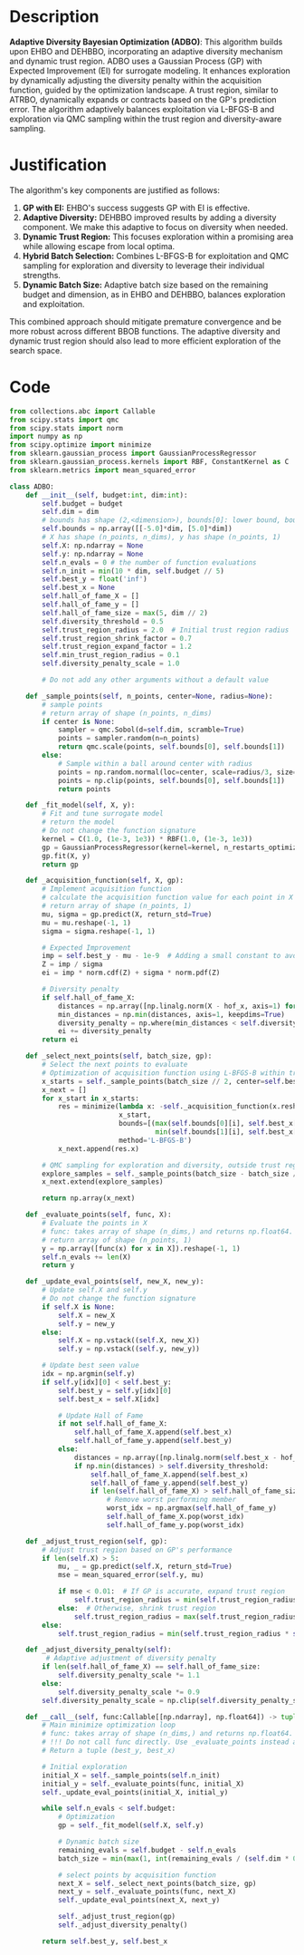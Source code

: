 # Description
**Adaptive Diversity Bayesian Optimization (ADBO)**: This algorithm builds upon EHBO and DEHBBO, incorporating an adaptive diversity mechanism and dynamic trust region. ADBO uses a Gaussian Process (GP) with Expected Improvement (EI) for surrogate modeling. It enhances exploration by dynamically adjusting the diversity penalty within the acquisition function, guided by the optimization landscape. A trust region, similar to ATRBO, dynamically expands or contracts based on the GP's prediction error. The algorithm adaptively balances exploitation via L-BFGS-B and exploration via QMC sampling within the trust region and diversity-aware sampling.

# Justification
The algorithm's key components are justified as follows:

1.  **GP with EI:** EHBO's success suggests GP with EI is effective.
2.  **Adaptive Diversity:** DEHBBO improved results by adding a diversity component. We make this adaptive to focus on diversity when needed.
3.  **Dynamic Trust Region:** This focuses exploration within a promising area while allowing escape from local optima.
4.  **Hybrid Batch Selection:** Combines L-BFGS-B for exploitation and QMC sampling for exploration and diversity to leverage their individual strengths.
5.  **Dynamic Batch Size:** Adaptive batch size based on the remaining budget and dimension, as in EHBO and DEHBBO, balances exploration and exploitation.

This combined approach should mitigate premature convergence and be more robust across different BBOB functions. The adaptive diversity and dynamic trust region should also lead to more efficient exploration of the search space.

# Code
```python
from collections.abc import Callable
from scipy.stats import qmc
from scipy.stats import norm
import numpy as np
from scipy.optimize import minimize
from sklearn.gaussian_process import GaussianProcessRegressor
from sklearn.gaussian_process.kernels import RBF, ConstantKernel as C
from sklearn.metrics import mean_squared_error

class ADBO:
    def __init__(self, budget:int, dim:int):
        self.budget = budget
        self.dim = dim
        # bounds has shape (2,<dimension>), bounds[0]: lower bound, bounds[1]: upper bound
        self.bounds = np.array([[-5.0]*dim, [5.0]*dim])
        # X has shape (n_points, n_dims), y has shape (n_points, 1)
        self.X: np.ndarray = None
        self.y: np.ndarray = None
        self.n_evals = 0 # the number of function evaluations
        self.n_init = min(10 * dim, self.budget // 5)
        self.best_y = float('inf')
        self.best_x = None
        self.hall_of_fame_X = []
        self.hall_of_fame_y = []
        self.hall_of_fame_size = max(5, dim // 2)
        self.diversity_threshold = 0.5
        self.trust_region_radius = 2.0  # Initial trust region radius
        self.trust_region_shrink_factor = 0.7
        self.trust_region_expand_factor = 1.2
        self.min_trust_region_radius = 0.1
        self.diversity_penalty_scale = 1.0

        # Do not add any other arguments without a default value

    def _sample_points(self, n_points, center=None, radius=None):
        # sample points
        # return array of shape (n_points, n_dims)
        if center is None:
            sampler = qmc.Sobol(d=self.dim, scramble=True)
            points = sampler.random(n=n_points)
            return qmc.scale(points, self.bounds[0], self.bounds[1])
        else:
            # Sample within a ball around center with radius
            points = np.random.normal(loc=center, scale=radius/3, size=(n_points, self.dim))
            points = np.clip(points, self.bounds[0], self.bounds[1])
            return points

    def _fit_model(self, X, y):
        # Fit and tune surrogate model
        # return the model
        # Do not change the function signature
        kernel = C(1.0, (1e-3, 1e3)) * RBF(1.0, (1e-3, 1e3))
        gp = GaussianProcessRegressor(kernel=kernel, n_restarts_optimizer=5, random_state=42)
        gp.fit(X, y)
        return gp

    def _acquisition_function(self, X, gp):
        # Implement acquisition function
        # calculate the acquisition function value for each point in X
        # return array of shape (n_points, 1)
        mu, sigma = gp.predict(X, return_std=True)
        mu = mu.reshape(-1, 1)
        sigma = sigma.reshape(-1, 1)

        # Expected Improvement
        imp = self.best_y - mu - 1e-9  # Adding a small constant to avoid division by zero
        Z = imp / sigma
        ei = imp * norm.cdf(Z) + sigma * norm.pdf(Z)

        # Diversity penalty
        if self.hall_of_fame_X:
            distances = np.array([np.linalg.norm(X - hof_x, axis=1) for hof_x in self.hall_of_fame_X]).T
            min_distances = np.min(distances, axis=1, keepdims=True)
            diversity_penalty = np.where(min_distances < self.diversity_threshold, -self.diversity_penalty_scale * sigma, 0)  # Penalize close points scaled by sigma
            ei += diversity_penalty
        return ei

    def _select_next_points(self, batch_size, gp):
        # Select the next points to evaluate
        # Optimization of acquisition function using L-BFGS-B within trust region
        x_starts = self._sample_points(batch_size // 2, center=self.best_x, radius=self.trust_region_radius) if self.best_x is not None else self._sample_points(batch_size // 2)
        x_next = []
        for x_start in x_starts:
            res = minimize(lambda x: -self._acquisition_function(x.reshape(1, -1), gp),
                           x_start,
                           bounds=[(max(self.bounds[0][i], self.best_x[i] - self.trust_region_radius) if self.best_x is not None else self.bounds[0][i],
                                    min(self.bounds[1][i], self.best_x[i] + self.trust_region_radius) if self.best_x is not None else self.bounds[1][i]) for i in range(self.dim)],
                           method='L-BFGS-B')
            x_next.append(res.x)

        # QMC sampling for exploration and diversity, outside trust region
        explore_samples = self._sample_points(batch_size - batch_size // 2)
        x_next.extend(explore_samples)

        return np.array(x_next)

    def _evaluate_points(self, func, X):
        # Evaluate the points in X
        # func: takes array of shape (n_dims,) and returns np.float64.
        # return array of shape (n_points, 1)
        y = np.array([func(x) for x in X]).reshape(-1, 1)
        self.n_evals += len(X)
        return y

    def _update_eval_points(self, new_X, new_y):
        # Update self.X and self.y
        # Do not change the function signature
        if self.X is None:
            self.X = new_X
            self.y = new_y
        else:
            self.X = np.vstack((self.X, new_X))
            self.y = np.vstack((self.y, new_y))

        # Update best seen value
        idx = np.argmin(self.y)
        if self.y[idx][0] < self.best_y:
            self.best_y = self.y[idx][0]
            self.best_x = self.X[idx]

            # Update Hall of Fame
            if not self.hall_of_fame_X:
                self.hall_of_fame_X.append(self.best_x)
                self.hall_of_fame_y.append(self.best_y)
            else:
                distances = np.array([np.linalg.norm(self.best_x - hof_x) for hof_x in self.hall_of_fame_X])
                if np.min(distances) > self.diversity_threshold:
                    self.hall_of_fame_X.append(self.best_x)
                    self.hall_of_fame_y.append(self.best_y)
                    if len(self.hall_of_fame_X) > self.hall_of_fame_size:
                        # Remove worst performing member
                        worst_idx = np.argmax(self.hall_of_fame_y)
                        self.hall_of_fame_X.pop(worst_idx)
                        self.hall_of_fame_y.pop(worst_idx)

    def _adjust_trust_region(self, gp):
        # Adjust trust region based on GP's performance
        if len(self.X) > 5:
            mu, _ = gp.predict(self.X, return_std=True)
            mse = mean_squared_error(self.y, mu)

            if mse < 0.01:  # If GP is accurate, expand trust region
                self.trust_region_radius = min(self.trust_region_radius * self.trust_region_expand_factor, 5.0)
            else:  # Otherwise, shrink trust region
                self.trust_region_radius = max(self.trust_region_radius * self.trust_region_shrink_factor, self.min_trust_region_radius)
        else:
            self.trust_region_radius = min(self.trust_region_radius * self.trust_region_expand_factor, 5.0)

    def _adjust_diversity_penalty(self):
         # Adaptive adjustment of diversity penalty
        if len(self.hall_of_fame_X) == self.hall_of_fame_size:
            self.diversity_penalty_scale *= 1.1
        else:
            self.diversity_penalty_scale *= 0.9
        self.diversity_penalty_scale = np.clip(self.diversity_penalty_scale, 0.1, 10)

    def __call__(self, func:Callable[[np.ndarray], np.float64]) -> tuple[np.float64, np.array]:
        # Main minimize optimization loop
        # func: takes array of shape (n_dims,) and returns np.float64.
        # !!! Do not call func directly. Use _evaluate_points instead and be aware of the budget when calling it. !!!
        # Return a tuple (best_y, best_x)

        # Initial exploration
        initial_X = self._sample_points(self.n_init)
        initial_y = self._evaluate_points(func, initial_X)
        self._update_eval_points(initial_X, initial_y)

        while self.n_evals < self.budget:
            # Optimization
            gp = self._fit_model(self.X, self.y)

            # Dynamic batch size
            remaining_evals = self.budget - self.n_evals
            batch_size = min(max(1, int(remaining_evals / (self.dim * 0.1))), 20) # Ensure at least 1 point and limit to 20

            # select points by acquisition function
            next_X = self._select_next_points(batch_size, gp)
            next_y = self._evaluate_points(func, next_X)
            self._update_eval_points(next_X, next_y)

            self._adjust_trust_region(gp)
            self._adjust_diversity_penalty()

        return self.best_y, self.best_x
```